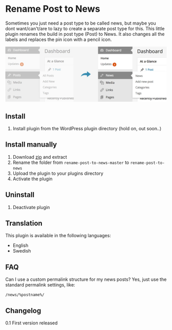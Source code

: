 # Rename Post to News

Sometimes you just need a post type to be called news, but maybe you dont want/can't/are to lazy to create a separate post type for this. This little plugin renames the build in post type (Post) to News. It also changes all the labels and replaces the pin icon with a pencil icon.

![Before and after](screenshot.jpg?raw=true "Before and after")

## Install
1. Install plugin from the WordPress plugin directory (hold on, out soon..)

## Install manually
1. Download [zip](https://github.com/urre/rename-post-to-news/archive/master.zip) and extract
2. Rename the folder from `rename-post-to-news-master` to `rename-post-to-news`
3. Upload the plugin to your plugins directory
4. Activate the plugin

## Uninstall
1. Deactivate plugin

## Translation

This plugin is available in the following languages:

+ English
+ Swedish

## FAQ

Can I use a custom permalink structure for my news posts?
Yes, just use the standard permalink settings, like:

	/news/%postname%/

## Changelog

0.1 First version released